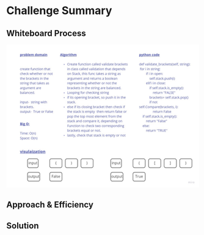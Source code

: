 # Challenge Summary
<!-- Description of the challenge -->

## Whiteboard Process
![img](stack-queue-brackets.jpg)

## Approach & Efficiency
<!-- What approach did you take? Why? What is the Big O space/time for this approach? -->

## Solution
<!-- Show how to run your code, and examples of it in action -->

